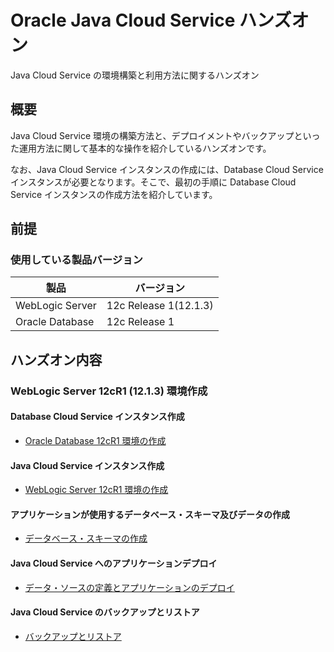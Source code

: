 # Oracle Java Cloud Service ハンズオン
Java Cloud Service の環境構築と利用方法に関するハンズオン

## 概要

Java Cloud Service 環境の構築方法と、デプロイメントやバックアップといった運用方法に関して基本的な操作を紹介しているハンズオンです。

なお、Java Cloud Service インスタンスの作成には、Database Cloud Service インスタンスが必要となります。そこで、最初の手順に Database Cloud Service インスタンスの作成方法を紹介しています。

## 前提

### 使用している製品バージョン

|製品|バージョン|
|----|---------|
|WebLogic Server|12c Release 1(12.1.3)|
|Oracle Database|12c Release 1|

## ハンズオン内容

### WebLogic Server 12cR1 (12.1.3) 環境作成

#### Database Cloud Service インスタンス作成

- [Oracle Database 12cR1 環境の作成](documents/create-dbcs-12cr1/README.md)

#### Java Cloud Service インスタンス作成

- [WebLogic Server 12cR1 環境の作成](documents/create-jcs-12cr1/README.md)

#### アプリケーションが使用するデータベース・スキーマ及びデータの作成

- [データベース・スキーマの作成](documents/create-db-schema/README.md)

#### Java Cloud Service へのアプリケーションデプロイ

- [データ・ソースの定義とアプリケーションのデプロイ](documents/deploy-application/README.md)

#### Java Cloud Service のバックアップとリストア

- [バックアップとリストア](documents/backup-and-restore/README.md)
